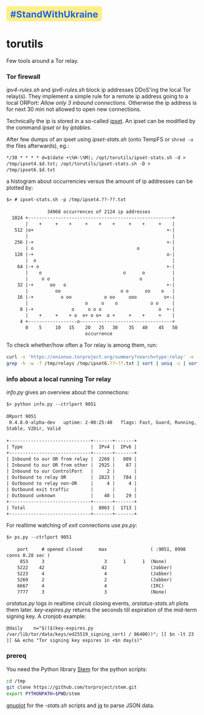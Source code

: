 [![StandWithUkraine](https://raw.githubusercontent.com/vshymanskyy/StandWithUkraine/main/badges/StandWithUkraine.svg)](https://github.com/vshymanskyy/StandWithUkraine/blob/main/docs/README.md)

# torutils
Few tools around a Tor relay.

### Tor firewall
*ipv4-rules.sh* and *ipv6-rules.sh* block ip addresses DDoS'ing the local Tor relay(s).
They implement a simple rule for a remote ip address going to a local ORPort:
*Allow only 3 inbound connections.*
Otherwise the ip address is for next 30 min not allowed to open new connections.

Technically the ip is stored in a so-called [ipset](https://ipset.netfilter.org/).
An ipset can be modified by the command *ipset* or by *iptables*.

After few dumps of an ipset using *ipset-stats.sh* (onto TempFS or `shred -u` the files afterwards), eg.:

```crontab
*/30 * * * * d=$(date +\%H-\%M); /opt/torutils/ipset-stats.sh -d > /tmp/ipset4.$d.txt; /opt/torutils/ipset-stats.sh -D > /tmp/ipset6.$d.txt
```
a histogram about occurrencies versus the amount of ip addresses can be plotted by:

```console
$> # ipset-stats.sh -p /tmp/ipset4.??-??.txt

               34968 occurrences of 2124 ip addresses
  1024 +-----------------------------------------------------+
       |    +     +    +     +    +    +     +    +     +    |
   512 |o+                                                 +-|
       |                                                     |
   256 |-+                                                 +-|
       | o                                      o            |
   128 |-+                                                 o-|
       |  o                                                  |
    64 |-+ o                                               +-|
       |    o                              o      o          |
       |     o o                                 o           |
    32 |-+      oo   o                                     +-|
       |          oo                      o o      oo    o   |
    16 |-+          o oo            o oo     ooo          o+-|
       |                     o     o    o            o o     |
     8 |-+              o     o o o                     o  +-|
       |    +     +    + o  o+ o o+  o +     +    +     +    |
     4 +------------------o----------------------------------+
       0    5     10   15    20   25   30    35   40    45   50
                             occurrence

```
To check whether/how often a Tor relay is among them, run:

```bash
curl -s 'https://onionoo.torproject.org/summary?search=type:relay' -o - | jq -cr '.relays[].a' | tr '\[\]" ,' ' ' | xargs -r -n 1 > /tmp/relays
grep -h -w -f /tmp/relays /tmp/ipset6.??-??.txt | sort | uniq -c | sort -bn
```
### info about a local running Tor relay

*info.py* gives an overview about the connections:

```console
$> python info.py --ctrlport 9051

ORport 9051
 0.4.8.0-alpha-dev   uptime: 2-08:25:40   flags: Fast, Guard, Running, Stable, V2Dir, Valid

+------------------------------+-------+-------+
| Type                         |  IPv4 |  IPv6 |
+------------------------------+-------+-------+
| Inbound to our OR from relay |  2269 |   809 |
| Inbound to our OR from other |  2925 |    87 |
| Inbound to our ControlPort   |     2 |       |
| Outbound to relay OR         |  2823 |   784 |
| Outbound to relay non-OR     |     4 |     4 |
| Outbound exit traffic        |       |       |
| Outbound unknown             |    40 |    29 |
+------------------------------+-------+-------+
| Total                        |  8063 |  1713 |
+------------------------------+-------+-------+
```
For realtime watching of *exit* connections use *ps.py*:

```console
$> ps.py --ctrlport 9051

    port     # opened closed      max                ( :9051, 8998 conns 0.28 sec )
     853     3                      3      1      1  (None)
    5222    42                     42                (Jabber)
    5223     4                      4                (Jabber)
    5269     2                      2                (Jabber)
    6667     4                      4                (IRC)
    7777     3                      3                (None)
```

*orstatus.py* logs in realtime circuit closing events, *orstatus-stats.sh* plots them later.
*key-expires.py* returns the seconds till expiration of the mid-term signing key.
A cronjob example:

```cron
@daily    n="$(($(key-expires.py /var/lib/tor/data/keys/ed25519_signing_cert) / 86400))"; [[ $n -lt 23 ]] && echo "Tor signing key expires in <$n day(s)"
```
### prereq
You need the Python library [Stem](https://stem.torproject.org/index.html) for the python scripts:

```bash
cd /tmp
git clone https://github.com/torproject/stem.git
export PYTHONPATH=$PWD/stem
```
[gnuplot](http://www.gnuplot.info/) for the *-stats.sh* scripts
and [jq](https://stedolan.github.io/jq/) to parse JSON data.

